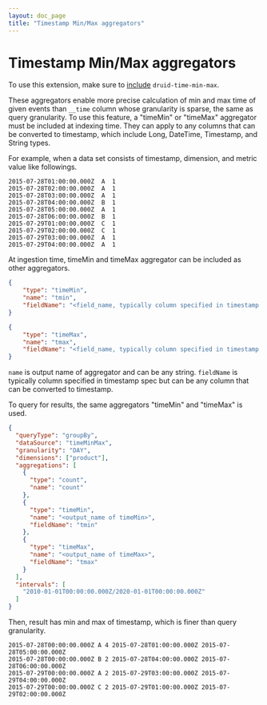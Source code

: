 ```yaml
---
layout: doc_page
title: "Timestamp Min/Max aggregators"
---
```


<!--
  ~ Licensed to the Apache Software Foundation (ASF) under one
  ~ or more contributor license agreements.  See the NOTICE file
  ~ distributed with this work for additional information
  ~ regarding copyright ownership.  The ASF licenses this file
  ~ to you under the Apache License, Version 2.0 (the
  ~ "License"); you may not use this file except in compliance
  ~ with the License.  You may obtain a copy of the License at
  ~
  ~   http://www.apache.org/licenses/LICENSE-2.0
  ~
  ~ Unless required by applicable law or agreed to in writing,
  ~ software distributed under the License is distributed on an
  ~ "AS IS" BASIS, WITHOUT WARRANTIES OR CONDITIONS OF ANY
  ~ KIND, either express or implied.  See the License for the
  ~ specific language governing permissions and limitations
  ~ under the License.
  -->

# Timestamp Min/Max aggregators

To use this extension, make sure to [include](../../operations/including-extensions.html) `druid-time-min-max`.

These aggregators enable more precise calculation of min and max time of given events than `__time` column whose granularity is sparse, the same as query granularity.
To use this feature, a "timeMin" or "timeMax" aggregator must be included at indexing time. 
They can apply to any columns that can be converted to timestamp, which include Long, DateTime, Timestamp, and String types.

For example, when a data set consists of timestamp, dimension, and metric value like followings.

```
2015-07-28T01:00:00.000Z  A  1
2015-07-28T02:00:00.000Z  A  1
2015-07-28T03:00:00.000Z  A  1
2015-07-28T04:00:00.000Z  B  1
2015-07-28T05:00:00.000Z  A  1
2015-07-28T06:00:00.000Z  B  1
2015-07-29T01:00:00.000Z  C  1
2015-07-29T02:00:00.000Z  C  1
2015-07-29T03:00:00.000Z  A  1
2015-07-29T04:00:00.000Z  A  1
```

At ingestion time, timeMin and timeMax aggregator can be included as other aggregators.

```json
{
    "type": "timeMin",
    "name": "tmin",
    "fieldName": "<field_name, typically column specified in timestamp spec>"
}
```

```json
{
    "type": "timeMax",
    "name": "tmax",
    "fieldName": "<field_name, typically column specified in timestamp spec>"
}
```

`name` is output name of aggregator and can be any string. `fieldName` is typically column specified in timestamp spec but can be any column that can be converted to timestamp.

To query for results, the same aggregators "timeMin" and "timeMax" is used. 

```json
{
  "queryType": "groupBy",
  "dataSource": "timeMinMax",
  "granularity": "DAY",
  "dimensions": ["product"],
  "aggregations": [
    {
      "type": "count",
      "name": "count"
    },
    {
      "type": "timeMin",
      "name": "<output_name of timeMin>",
      "fieldName": "tmin"
    },
    {
      "type": "timeMax",
      "name": "<output_name of timeMax>",
      "fieldName": "tmax"
    }
  ],
  "intervals": [
    "2010-01-01T00:00:00.000Z/2020-01-01T00:00:00.000Z"
  ]
}
```

Then, result has min and max of timestamp, which is finer than query granularity.

```
2015-07-28T00:00:00.000Z A 4 2015-07-28T01:00:00.000Z 2015-07-28T05:00:00.000Z
2015-07-28T00:00:00.000Z B 2 2015-07-28T04:00:00.000Z 2015-07-28T06:00:00.000Z
2015-07-29T00:00:00.000Z A 2 2015-07-29T03:00:00.000Z 2015-07-29T04:00:00.000Z
2015-07-29T00:00:00.000Z C 2 2015-07-29T01:00:00.000Z 2015-07-29T02:00:00.000Z
```
